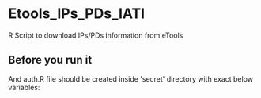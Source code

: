 # Etools_IPs_PDs_IATI
R Script to download IPs/PDs information from eTools
## Before you run it
And auth.R file should be created inside 'secret' directory with exact below variables: 
